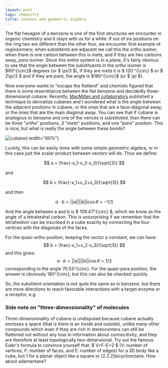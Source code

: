 ```yaml
---
layout: post
tags: chemistry
title: Cubanes and geometric algebra
---
```


The flat hexagon of a benzene is one of the first structures we encounter in organic chemistry and it stays with us for a while. If out of six positions on the ring two are different than the other four, we encounter first example of regioisomers; when substitents are adjacent we call this the *ortho* isomer, when there is one carbon between this is *meta*, and if they are two carbons away, *para* isomer. Since this entire system is in a plane, it's fairly obvious to see that the angle between the substituents in the *ortho* isomer is $60^{\circ}\$ degrees (or $ \pi/3 \$), if they are *meta* it is $ 120 ^{\circ} \$ or $ 2\pi/3 \$ and if they are *para*, the angle is $180^{\circ}\$ (or $ \pi \$). 

Now everyone wants to "escape the flatland" and chemists figured that there is some resemblance  between the flat benzene and decidedly three-dimensional cubane. Recently, [MacMillan and collaborators](https://www.nature.com/articles/s41586-023-06021-8) published a technique to derivatize cubanes and I wondered what is the angle between the adjacent positions in cubane, or the ones that are a face-diagonal away, or the ones that are the main diagonal away. You can see that if cubane is analogous to benzene and one of the verices is substituted, than there can be three "*ortho*" positions, 3 "*meta*" positions, and one "*para*" position. This is nice, but what is really the angle between these bonds?

![cubane](/_assets/cubane.png){:width="60%"}

Luckily, this can be easily done with some simple geometric algebra, or in this case just the scalar product between vectors will do. Thus we define:

$$ a = \frac{-x_1-x_2-x_3}{\sqrt{3}} $$

and 

$$ b = \frac{-x_1+x_2+x_3}{\sqrt{3}} $$

and then

$$ a \cdot b = ||a|| ||b|| \cos{\theta} = -1/3 $$

And the angle between a and b is $ 109.47^{\circ} \$, which we know as the angle of a tetrahedral carbon. This is unsurprising if we remember that the tetrahedron can be inscribed in a cube exactly by connecting the four vertices with the diagonals of the faces.

For the quasi-ortho position, keeping the vector a constant, we can have:
$$ b = \frac{-x_1+x_2-x_3}{\sqrt{3}} $$
and this gives:
$$ a \cdot b = ||a|| ||b|| \cos{\theta} = 1/3 $$
corresponding to the angle 70.53^{\circ}. For the quasi-para position, the answer is obviously 180^{\circ}, but this can also be checked quickly. 

So, the substitent orientation is not quite the same as in benzene, but there are more directions to reach favorable interactions with a target enzyme or a receptor, e.g.





### Side note on "three-dimensionality" of molecules
Three-dimensionality of cubane is undisputed because cubane actually encloses a space (that is there is an inside and outside), unlike many other compounds which even if they are rich in stereocenters can still be flattened out without any loss in information about connecitivity, and they are therefore at least topologically two-dimensional. Try out the famous Euler's formula to convince yourself that: $ V+F-E=2 \$ (V: number of vertices, F: number of faces, and E: number of edges) for a 3D body like a cube, but 1 for a planar object like a square or [2.2.2]bicyclooctane. How about adamantane?

